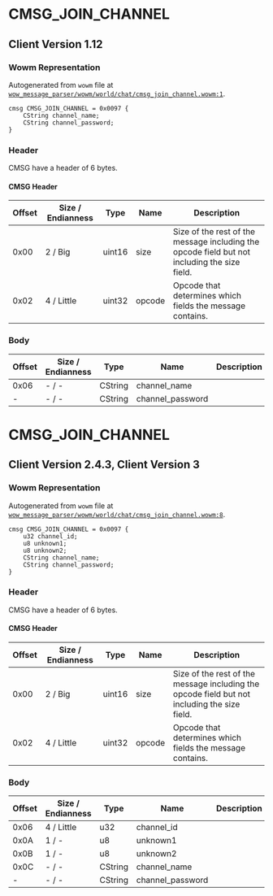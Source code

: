 # CMSG_JOIN_CHANNEL

## Client Version 1.12

### Wowm Representation

Autogenerated from `wowm` file at [`wow_message_parser/wowm/world/chat/cmsg_join_channel.wowm:1`](https://github.com/gtker/wow_messages/tree/main/wow_message_parser/wowm/world/chat/cmsg_join_channel.wowm#L1).
```rust,ignore
cmsg CMSG_JOIN_CHANNEL = 0x0097 {
    CString channel_name;
    CString channel_password;
}
```
### Header

CMSG have a header of 6 bytes.

#### CMSG Header

| Offset | Size / Endianness | Type   | Name   | Description |
| ------ | ----------------- | ------ | ------ | ----------- |
| 0x00   | 2 / Big           | uint16 | size   | Size of the rest of the message including the opcode field but not including the size field.|
| 0x02   | 4 / Little        | uint32 | opcode | Opcode that determines which fields the message contains.|

### Body

| Offset | Size / Endianness | Type | Name | Description | Comment |
| ------ | ----------------- | ---- | ---- | ----------- | ------- |
| 0x06 | - / - | CString | channel_name |  |  |
| - | - / - | CString | channel_password |  |  |

# CMSG_JOIN_CHANNEL

## Client Version 2.4.3, Client Version 3

### Wowm Representation

Autogenerated from `wowm` file at [`wow_message_parser/wowm/world/chat/cmsg_join_channel.wowm:8`](https://github.com/gtker/wow_messages/tree/main/wow_message_parser/wowm/world/chat/cmsg_join_channel.wowm#L8).
```rust,ignore
cmsg CMSG_JOIN_CHANNEL = 0x0097 {
    u32 channel_id;
    u8 unknown1;
    u8 unknown2;
    CString channel_name;
    CString channel_password;
}
```
### Header

CMSG have a header of 6 bytes.

#### CMSG Header

| Offset | Size / Endianness | Type   | Name   | Description |
| ------ | ----------------- | ------ | ------ | ----------- |
| 0x00   | 2 / Big           | uint16 | size   | Size of the rest of the message including the opcode field but not including the size field.|
| 0x02   | 4 / Little        | uint32 | opcode | Opcode that determines which fields the message contains.|

### Body

| Offset | Size / Endianness | Type | Name | Description | Comment |
| ------ | ----------------- | ---- | ---- | ----------- | ------- |
| 0x06 | 4 / Little | u32 | channel_id |  |  |
| 0x0A | 1 / - | u8 | unknown1 |  |  |
| 0x0B | 1 / - | u8 | unknown2 |  |  |
| 0x0C | - / - | CString | channel_name |  |  |
| - | - / - | CString | channel_password |  |  |

